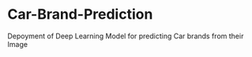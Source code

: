 # Car-Brand-Prediction
Depoyment of Deep Learning Model for predicting Car brands from their Image 
